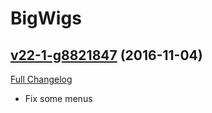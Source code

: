 # BigWigs

## [v22-1-g8821847](https://github.com/BigWigsMods/BigWigs/tree/882184761472eb9a9ab92cac86c22a648fb2fe95) (2016-11-04) [](#top)
[Full Changelog](https://github.com/BigWigsMods/BigWigs/compare/v22...882184761472eb9a9ab92cac86c22a648fb2fe95)

- Fix some menus  

